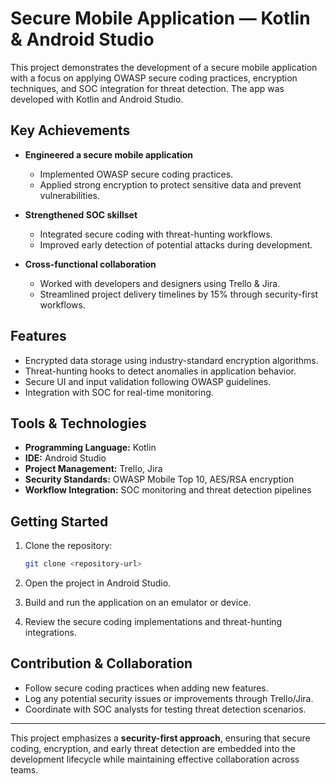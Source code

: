 # Secure Mobile Application — Kotlin & Android Studio

This project demonstrates the development of a secure mobile application with a focus on applying OWASP secure coding practices, encryption techniques, and SOC integration for threat detection. The app was developed with Kotlin and Android Studio.

## Key Achievements

* **Engineered a secure mobile application**

  * Implemented OWASP secure coding practices.
  * Applied strong encryption to protect sensitive data and prevent vulnerabilities.

* **Strengthened SOC skillset**

  * Integrated secure coding with threat-hunting workflows.
  * Improved early detection of potential attacks during development.

* **Cross-functional collaboration**

  * Worked with developers and designers using Trello & Jira.
  * Streamlined project delivery timelines by 15% through security-first workflows.

## Features

* Encrypted data storage using industry-standard encryption algorithms.
* Threat-hunting hooks to detect anomalies in application behavior.
* Secure UI and input validation following OWASP guidelines.
* Integration with SOC for real-time monitoring.

## Tools & Technologies

* **Programming Language:** Kotlin
* **IDE:** Android Studio
* **Project Management:** Trello, Jira
* **Security Standards:** OWASP Mobile Top 10, AES/RSA encryption
* **Workflow Integration:** SOC monitoring and threat detection pipelines

## Getting Started

1. Clone the repository:

   ```bash
   git clone <repository-url>
   ```
2. Open the project in Android Studio.
3. Build and run the application on an emulator or device.
4. Review the secure coding implementations and threat-hunting integrations.

## Contribution & Collaboration

* Follow secure coding practices when adding new features.
* Log any potential security issues or improvements through Trello/Jira.
* Coordinate with SOC analysts for testing threat detection scenarios.

---

This project emphasizes a **security-first approach**, ensuring that secure coding, encryption, and early threat detection are embedded into the development lifecycle while maintaining effective collaboration across teams.
